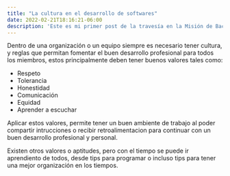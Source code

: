 ```yaml
---
title: "La cultura en el desarrollo de softwares"
date: 2022-02-21T18:16:21-06:00
description: 'Este es mi primer post de la travesía en la Misión de Backend con Node JS de Launch X.'
---
```


Dentro de una organización o un equipo siempre es necesario tener cultura, y reglas que permitan fomentar el buen desarrollo profesional para todos los miembros, estos principalmente deben tener buenos valores tales como:

- Respeto
- Tolerancia
- Honestidad
- Comunicación
- Equidad
- Aprender a escuchar

Aplicar estos valores, permite tener un buen ambiente de trabajo al poder compartir intrucciones o recibir retroalimentacion para continuar con un buen desarrollo profesional y personal.

Existen otros valores o aptitudes, pero con el tiempo se puede ir aprendiento de todos, desde tips para programar o incluso tips para tener una mejor organización en los tiempos.
